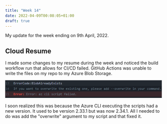 ```yaml
---
title: "Week 14"
date: 2022-04-09T00:08:05+01:00
draft: true
---
```


My update for the week ending on 9th April, 2022.

## Cloud Resume
I made some changes to my resume during the week and noticed the build workflow run that allows for CI/CD failed. GitHub Actions was unable to write the files on my repo to my Azure Blob Storage.

 ![Build Error](/static/images/build_error.png)

I soon realized this was because the Azure CLI executing the scripts had a new version. It used to be version 2.33.1 but was now 2.34.1. All I needed to do was add the "overwrite" argument to my script and that fixed it.